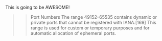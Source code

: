 This is going to be AWESOME!

>>Port Numbers
The range 49152–65535 contains dynamic or private ports that cannot be registered with IANA.[169] This range is used for custom or temporary purposes and for automatic allocation of ephemeral ports.
